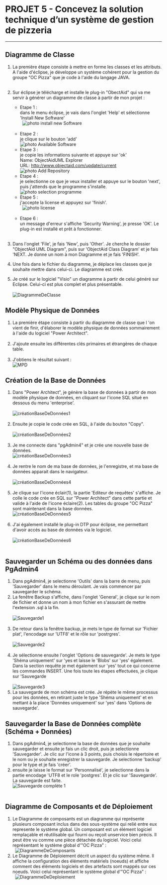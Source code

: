 # PROJET 5 - Concevez la solution technique d’un système de gestion de pizzeria 
____  


## Diagramme de Classe

1. La première étape consiste à mettre en forme les classes et les attributs. A l'aide d'éclipse, je développe un système cohérent pour la gestion du groupe "OC Pizza" que je code à l'aide du langage JAVA.  
  &nbsp;
2. Sur éclipse je télécharge et installe le plug-in "ObectAid" qui va me servir à générer un diagramme de classe à partir de mon projet :  
	- Etape 1 :  
	dans le menu éclipse, je vais dans l'onglet 'Help' et sélectionne 'Install New Software'  
  &nbsp;
	![photo install new Software](https://www.objectaid.com/assets/images/install/help-install-new-software.png "photo étape 1")  
  &nbsp;
	- Etape 2 :  
	je clique sur le bouton 'add'  
	![photo Available Software](https://www.objectaid.com/assets/images/install/wizard-install-available-software.png "photo étape 2")  
	- Etape 3 :  
	je copie les informations suivante et appuye sur 'ok'  
	Name: ObjectAidUML Explorer  
	URL: http://www.objectaid.com/update/current  
	![photo Add Repository](https://www.objectaid.com/assets/images/install/dialog-add-repository.png "photo étape 3")  
	- Etape 4 :  
	je selectionne ce que je veux installer et appuye sur le bouton 'next', puis j'attends que le programme s'installe.
  &nbsp;  
	![photo selection programme](https://www.objectaid.com/assets/images/install/wizard-install-objectaid.png "photo étape 4")
  &nbsp;
  &nbsp;
	- Etape 5 :  
	j'accepte la license et appuyez sur 'finish'.  
  &nbsp;
	![photo license](https://www.objectaid.com/assets/images/install/wizard-install-license.png "photo étape 5")  
  &nbsp;
	- Etape 6 :  
	un message d'erreur s'affiche 'Security Warning', je presse 'OK'. Le plug-in est installé et prêt à fonctionner.  
  &nbsp;
3. Dans l'onglet 'File', je fais 'New', puis 'Other'. Je cherche le dossier "ObjectAid UML Diagram", puis sur 'ObjectAid Class Diagram' et je fais 'NEXT. 
Je donne un nom à mon Diagramme et je fais 'FINISH'. 
  &nbsp;
4. Une fois dans le fichier du diagramme, je déplace les classes que je souhaite mettre dans celui-ci. Le diagramme est créé.
  &nbsp;

5. Je créé sur le logiciel "Visio" un diagramme à partir de celui généré sur Eclipse. Celui-ci est plus complet et plus présentable.  
	&nbsp;  
![DiagrammeDeClasse](https://user-images.githubusercontent.com/45402044/72678519-922eb600-3a9e-11ea-879f-b9e3a47a88cd.png)
	&nbsp;  


## Modèle Physique de Données

1. La première étape consiste à partir du diagramme de classe que l 'on vient de finir, d'élaborer le modèle physique de données sommairement à l'aide du logiciel "Power Architect".  
	 &nbsp;
2. J'ajoute ensuite les différentes clés primaires et étrangères de chaque table.  
	&nbsp;
3. J'obtiens le résultat suivant :  
![MPD](https://user-images.githubusercontent.com/45402044/72825117-606c4980-3c6e-11ea-8233-7b214bb23ed0.png)
	&nbsp;  


## Création de la Base de Données
1. Dans "Power Architect", je génère la base de données à partir de mon modèle physique de données, en cliquant sur l'icone SQL situé en dessous du menu 'enterprise'.  
	 &nbsp;  
![créationBaseDeDonnées1](https://user-images.githubusercontent.com/45402044/71312071-e05c8500-241e-11ea-9cd2-5023b9e2a843.png)  
	 &nbsp;  
2. Ensuite je copie le code crée en SQL, à l'aide du bouton "Copy".  
	&nbsp;  
![créationBaseDeDonnées2](https://user-images.githubusercontent.com/45402044/71312081-f66a4580-241e-11ea-8c24-b6d8b189892e.png)  
	&nbsp;  
3. Je me connecte dans "pgAdmin4" et je crée une nouvelle base de données.
	&nbsp;  
![créationBaseDeDonnées3](https://user-images.githubusercontent.com/45402044/71312092-139f1400-241f-11ea-8768-1e6afa7da3c1.png)  
	&nbsp;  
4. Je rentre le nom de ma base de données, je l'enregistre, et ma base de données apparait dans le navigateur.  
	&nbsp;  
![créationBaseDeDonnées4](https://user-images.githubusercontent.com/45402044/71312096-23b6f380-241f-11ea-9750-d0d723fcc529.png)  
	&nbsp;  
5. Je clique sur l'icone éclair(1), la partie 'Editeur de requêtes' s'affiche. Je colle le code crée en SQL sur "Power Architect" dans cette partie et valide à l'aide de l'icone éclaire(2). Les tables du groupe "OC Pizza" sont maintenant dans la base données.
	&nbsp;  
![créationBaseDeDonnées5](https://user-images.githubusercontent.com/45402044/71312107-37faf080-241f-11ea-8cb4-7f3734d1d59e.png)  
  	&nbsp;  
 6. J'ai également installé le plug-in DTP pour éclipse, me permettant d'avoir accés au base de données via le logiciel.   
	&nbsp;  
![créationBaseDeDonnées6](https://user-images.githubusercontent.com/45402044/72078394-ea242a80-32f0-11ea-8194-37a63cdf4d79.png)  
	&nbsp;  
	
 ## Sauvegarder un Schéma ou des données dans PgAdmin4
1. Dans pgAdmin4, je selectionne 'Outils' dans la barre de menu, puis 'Sauvegarder' dans le menu déroulant. Je vais commencer par sauvegarder le schéma.
2. La fenêtre Backup s'affiche, dans l'onglet 'General', je clique sur le nom de fichier et donne un nom à mon fichier en s'assurant de mettre l'extension .sql à la fin.  
	&nbsp;  
![Sauvegarde1](https://user-images.githubusercontent.com/45402044/71320799-75f02700-24a8-11ea-839b-c0c5ddc6e8db.png)  
	&nbsp;  
3. De retour dans la fenêtre backup, je mets le type de format sur 'Fichier plat', l'encodage sur 'UTF8' et le rôle sur 'postrgres'.  
	&nbsp;  
![Sauvegarde2](https://user-images.githubusercontent.com/45402044/71320825-d97a5480-24a8-11ea-88b6-72316e6aa45c.png)  
	&nbsp;  
4. Je sélectionne ensuite l'onglet 'Options de sauvegarde'. Je mets le type 'Shéma uniquement' sur 'yes et laisse le 'Blobs' sur 'yes' également. Dans la section requête je met également sur 'yes' tout ce qui concerne les commandes INSERT. Une fois toute les étapes effectuées, je clique sur 'Sauvegarde  
	&nbsp;  
![Sauvegarde3](https://user-images.githubusercontent.com/45402044/71320827-ea2aca80-24a8-11ea-9ae5-af11291bc744.png)
 	&nbsp;  
5. La sauvegarde de mon schéma est crée. Je répète le même processus pour les données, en retirant juste le type 'Shéma uniquement' et en mettant à la place 'Données uniquement' sur 'yes' dans 'Options de sauvegarde'.
	&nbsp;
	
## Sauvegarder la Base de Données complète (Schéma + Données)
1. Dans pgAdmin4, je selectionne la base de données que je souhaite sauvegarder et ensuite je fais un clic droit, puis je selectionne 'Sauvegarder'. Je clic sur l'icone à 3 points, puis choisis le répertoire et le nom ou je souhaite enregistrer la sauvegarde. Je selectionne 'backup' pour le type et je fais 'créer'.  
2. ensuite je laisse le format sur 'Personnalisé', je selectionne dans la partie encodage 'UTF8 et le role 'postgres'. Et je clic sur 'Sauvegarde'. La sauvegarde est faite.
	&nbsp;  
![Sauvegarde complète 1](https://user-images.githubusercontent.com/45402044/72906973-01b8d580-3d2b-11ea-8f25-af967f75d6d4.png)  
	&nbsp;  

## Diagramme de Composants et de Déploiement
1. Le Diagramme de composants est un diagramme qui représente plusieurs composant inclus dans des sous-système qui relié entre eux represente le système global. Un composant est un élément logiciel remplaçable et réutilisable qui fourni ou reçoit unservice bien précis. Il peut être vu comme une pièce détachée du logiciel. Voici celui représentant le système global d'"OC Pizza" :  
	&nbsp;
![DiagrammeDeComposants](https://user-images.githubusercontent.com/45402044/72075605-06719880-32ec-11ea-99cb-3b3ef16810fb.png) 
	&nbsp;
2. Le Diagramme de Déploiement décrit un aspect du système même. Il affiche la configuration des éléments matériels (noeuds) et affiche comment des éléments logiciels et des artefacts sont mappés sur ces noeuds. Voici celui représentant le système global d'"OC Pizza" :  
	&nbsp;
![DiagrammeDeDeploiement](https://user-images.githubusercontent.com/45402044/72075679-25702a80-32ec-11ea-8dd4-ac4023840638.png)  
